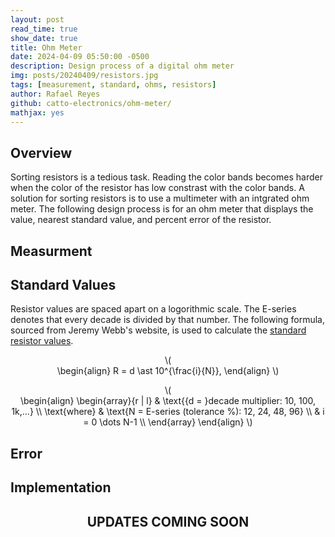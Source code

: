 ```yaml
---
layout: post
read_time: true
show_date: true
title: Ohm Meter
date: 2024-04-09 05:50:00 -0500
description: Design process of a digital ohm meter
img: posts/20240409/resistors.jpg
tags: [measurement, standard, ohms, resistors]
author: Rafael Reyes
github: catto-electronics/ohm-meter/
mathjax: yes
---
```


## Overview
Sorting resistors is a tedious task. Reading the color bands becomes harder when the color of the resistor has low constrast with the color bands. A solution for sorting resistors is to use a multimeter with an intgrated ohm meter. The following design process is for an ohm meter that displays the value, nearest standard value, and percent error of the resistor. 

## Measurment


## Standard Values
Resistor values are spaced apart on a logorithmic scale. The E-series denotes that every decade is divided by that number. The following formula, sourced from Jeremy Webb's website, is used to calculate the [standard resistor values](https://jwebb-design.com/ee/digital/std_resistors.html). 

<p style="text-align:center">\(<br>
\begin{align}
R = d \ast 10^{\frac{i}{N}},
\end{align}
\)</p>

<div class="postMath">
<p style="text-align:center">\(<br>
\begin{align}
\begin{array}{r | l}
& \text{{d = }decade multiplier: 10, 100, 1k,...} \\ 
\text{where} & \text{N = E-series (tolerance %): 12, 24, 48, 96}  \\
& i = 0 \dots N-1   \\
\end{array}
\end{align}
\)</p>
</div>


## Error

## Implementation

## <center>UPDATES COMING SOON</center>